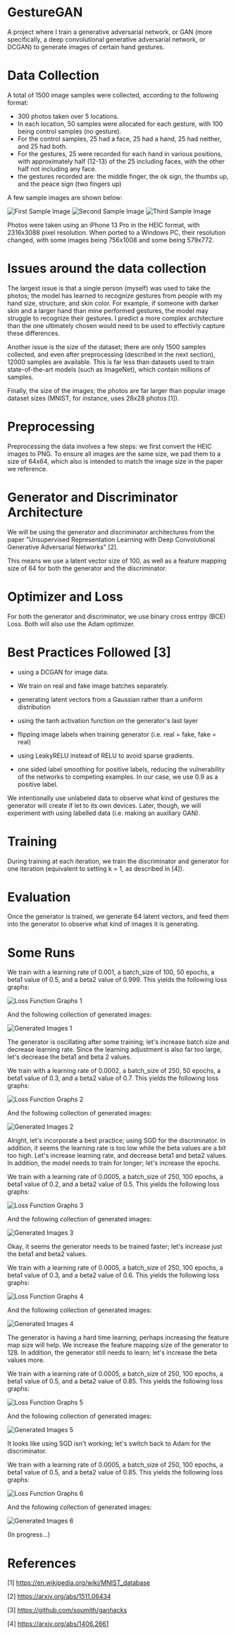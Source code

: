 # GestureGAN

A project where I train a generative adversarial network, or GAN (more specifically, a deep convolutional generative adversarial network, or DCGAN) to generate images of certain hand gestures.

# Data Collection

A total of 1500 image samples were collected, according to the following format:

- 300 photos taken over 5 locations.
- In each location, 50 samples were allocated for each gesture, with 100 being control samples (no gesture).
- For the control samples, 25 had a face, 25 had a hand, 25 had neither, and 25 had both.
- For the gestures, 25 were recorded for each hand in various positions, with approximately half (12-13) of the 25 including faces, with the other half not including any face.
- the gestures recorded are: the middle finger, the ok sign, the thumbs up, and the peace sign (two fingers up)

A few sample images are shown below:

![First Sample Image](./IMG_16640.png)
![Second Sample Image](./IMG_02570.png)
![Third Sample Image](./IMG_10920.png)

Photos were taken using an iPhone 13 Pro in the HEIC format, with 2316x3088 pixel resolution. When ported to a Windows PC, their resolution changed, with some images being 756x1008 and some being 579x772.

# Issues around the data collection

The largest issue is that a single person (myself) was used to take the photos; the model has learned to recognize gestures from people with my hand size, structure, and skin color. For example, if someone with darker skin and a larger hand than mine performed gestures, the model may struggle to recognize their gestures. I predict a more complex architecture than the one ultimately chosen would need to be used to effectivly capture these differences.

Another issue is the size of the dataset; there are only 1500 samples collected, and even after preprocessing (described in the next section), 12000 samples are available. This is far less than datasets used to train state-of-the-art models (such as ImageNet), which contain millions of samples.

Finally, the size of the images; the photos are far larger than popular image dataset sizes (MNIST, for instance, uses 28x28 photos [1]).

# Preprocessing

Preprocessing the data involves a few steps: we first convert the HEIC images to PNG. To ensure all images are the same size, we pad them to a size of 64x64, which also is intended to match the image size in the paper we reference.

# Generator and Discriminator Architecture

We will be using the generator and discriminator architectures from the paper "Unsupervised Representation Learning with Deep Convolutional Generative Adversarial Networks" [2].

This means we use a latent vector size of 100, as well as a feature mapping size of 64 for both the generator and the discriminator.

# Optimizer and Loss

For both the generator and discriminator, we use binary cross entrpy (BCE) Loss. Both will also use the Adam optimizer.

# Best Practices Followed [3]

- using a DCGAN for image data.

- We train on real and fake image batches separately.

- generating latent vectors from a Gaussian rather than a uniform distribution

- using the tanh activation function on the generator's last layer

- flipping image labels when training generator (i.e. real = fake, fake = real)

- using LeakyRELU instead of RELU to avoid sparse gradients.

- one sided label smoothing for positive labels, reducing the vulnerability of the networks to competing examples. In our case, we use 0.9 as a positive label.

We intentionally use unlabeled data to observe what kind of gestures the generator will create if let to its own devices. Later, though, we will experiment with using labelled data (i.e. making an auxiliary GAN).

# Training

During training at each iteration, we train the discriminator and generator for one iteration (equivalent to setting k = 1, as described in [4]). 

# Evaluation

Once the generator is trained, we generate 64 latent vectors, and feed them into the generator to observe what kind of images it is generating.

# Some Runs

We train with a learning rate of 0.001, a batch_size of 100, 50 epochs, a beta1 value of 0.5, and a beta2 value of 0.999. This yields the following loss graphs:

![Loss Function Graphs 1](./loss_function_graphs_1.png)

And the following collection of generated images:

![Generated Images 1](./generated_images_1.png)

The generator is oscillating after some training; let's increase batch size and decrease learning rate. Since the learning adjustment is also far too large, let's decrease the beta1 and beta 2 values.

We train with a learning rate of 0.0002, a batch_size of 250, 50 epochs, a beta1 value of 0.3, and a beta2 value of 0.7. This yields the following loss graphs:

![Loss Function Graphs 2](./loss_function_graphs_2.png)

And the following collection of generated images:

![Generated Images 2](./generated_images_2.png)

Alright, let's incorporate a best practice; using SGD for the discriminator. In addition, it seems the learning rate is too low while the beta values are a bit too high. Let's increase learning rate, and decrease beta1 and beta2 values. In addition, the model needs to train for longer; let's increase the epochs.

We train with a learning rate of 0.0005, a batch_size of 250, 100 epochs, a beta1 value of 0.2, and a beta2 value of 0.5. This yields the following loss graphs:

![Loss Function Graphs 3](./loss_function_graphs_3.png)

And the following collection of generated images:

![Generated Images 3](./generated_images_3.png)

Okay, it seems the generator needs to be trained faster; let's increase just the beta1 and beta2 values.

We train with a learning rate of 0.0005, a batch_size of 250, 100 epochs, a beta1 value of 0.3, and a beta2 value of 0.6. This yields the following loss graphs:

![Loss Function Graphs 4](./loss_function_graphs_4.png)

And the following collection of generated images:

![Generated Images 4](./generated_images_4.png)

The generator is having a hard time learning; perhaps increasing the feature map size will help. We increase the feature mapping size of the generator to 128. In addition, the generator still needs to learn; let's increase the beta values more.

We train with a learning rate of 0.0005, a batch_size of 250, 100 epochs, a beta1 value of 0.5, and a beta2 value of 0.85. This yields the following loss graphs:

![Loss Function Graphs 5](./loss_function_graphs_5.png)

And the following collection of generated images:

![Generated Images 5](./generated_images_5.png)

It looks like using SGD isn't working; let's switch back to Adam for the discriminator.

We train with a learning rate of 0.0005, a batch_size of 250, 100 epochs, a beta1 value of 0.5, and a beta2 value of 0.85. This yields the following loss graphs:

![Loss Function Graphs 6](./loss_function_graphs_6.png)

And the following collection of generated images:

![Generated Images 6](./generated_images_6.png)

(In progress...)

# References

[1] https://en.wikipedia.org/wiki/MNIST_database

[2] https://arxiv.org/abs/1511.06434

[3] https://github.com/soumith/ganhacks

[4] https://arxiv.org/abs/1406.2661